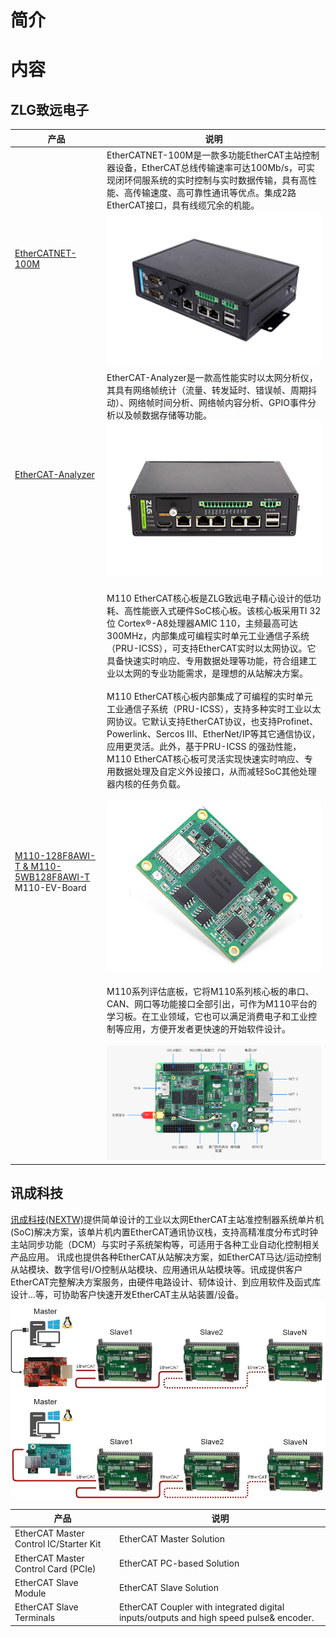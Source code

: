 简介
===
内容
===
## ZLG致远电子
|产品|说明|
|---|---|
|[EtherCATNET-100M](https://www.zlg.cn/ethercatnet/ethercatnet/product/id/264.html)|EtherCATNET-100M是一款多功能EtherCAT主站控制器设备，EtherCAT总线传输速率可达100Mb/s，可实现闭环伺服系统的实时控制与实时数据传输，具有高性能、高传输速度、高可靠性通讯等优点。集成2路EtherCAT接口，具有线缆冗余的机能。<br>![EtherCATNET-100M](pic/EtherCATNET-100M_1.jpg)</br>|
|[EtherCAT-Analyzer](https://www.zlg.cn/ethernet/ethernet/product/id/285.html)|EtherCAT-Analyzer是一款高性能实时以太网分析仪，其具有网络帧统计（流量、转发延时、错误帧、周期抖动）、网络帧时间分析、网络帧内容分析、GPIO事件分析以及帧数据存储等功能。<br>![EtherCAT-Analyzer](pic/EtherCAT-Analyzer.jpg)</br>|
|[M110-128F8AWI-T & M110-5WB128F8AWI-T](https://www.zlg.cn/ipc/ipc/product/id/249.html)<br>M110-EV-Board</br>|<br>  M110 EtherCAT核心板是ZLG致远电子精心设计的低功耗、高性能嵌入式硬件SoC核心板。该核心板采用TI 32位 Cortex®-A8处理器AMIC 110，主频最高可达300MHz，内部集成可编程实时单元工业通信子系统（PRU-ICSS），可支持EtherCAT实时以太网协议。它具备快速实时响应、专用数据处理等功能，符合组建工业以太网的专业功能需求，是理想的从站解决方案。</br><br>  M110 EtherCAT核心板内部集成了可编程的实时单元工业通信子系统（PRU-ICSS），支持多种实时工业以太网协议。它默认支持EtherCAT协议，也支持Profinet、Powerlink、Sercos III、EtherNet/IP等其它通信协议，应用更灵活。此外，基于PRU-ICSS 的强劲性能，M110 EtherCAT核心板可灵活实现快速实时响应、专用数据处理及自定义外设接口，从而减轻SoC其他处理器内核的任务负载。</br><br>![M110x-T](pic/M110x-T.jpg)</br><br>  M110系列评估底板，它将M110系列核心板的串口、CAN、网口等功能接口全部引出，可作为M110平台的学习板。在工业领域，它也可以满足消费电子和工业控制等应用，方便开发者更快速的开始软件设计。</br><br>![M110x-T-06.jpg](pic/M110x-T-06.jpg)</br>|

## 讯成科技
  [讯成科技(NEXTW)](http://www.nextw.com.tw/)提供简单设计的工业以太网EtherCAT主站准控制器系统单片机(SoC)解决方案，该单片机内置EtherCAT通讯协议栈，支持高精准度分布式时钟主站同步功能（DCM）与实时子系统架构等，可适用于各种工业自动化控制相关产品应用。
  讯成也提供各种EtherCAT从站解决方案，如EtherCAT马达/运动控制从站模块、数字信号I/O控制从站模块、应用通讯从站模块等。讯成提供客户EtherCAT完整解决方案服务，由硬件电路设计、韧体设计、到应用软件及函式库设计...等，可协助客户快速开发EtherCAT主从站装置/设备。
![NEXTW-MASTER_Slave_Solution-3-Page-1](pic/NEXTW-MASTER_Slave_Solution-3-Page-1.jpg)

|产品|说明|
|---|---|
|EtherCAT Master Control IC/Starter Kit|EtherCAT Master Solution|
|EtherCAT Master Control Card (PCIe)|EtherCAT PC-based Solution|
|EtherCAT Slave Module|EtherCAT Slave Solution|
|EtherCAT Slave Terminals|EtherCAT Coupler with integrated digital inputs/outputs and high speed pulse& encoder.|
